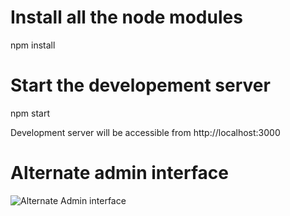 # Install all the node modules

npm install

# Start the developement server

npm start

Development server will be accessible from http://localhost:3000

# Alternate admin interface

![Alternate Admin interface](screenshot_altadmin.jpg?raw=true "Alternate Admin interface")

